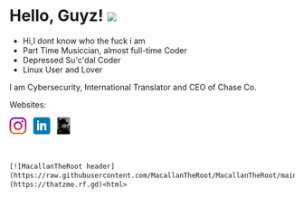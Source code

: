 <!DOCTYPE html>


<html>

<head>
  
# Hello, Guyz! <img src="https://raw.githubusercontent.com/MacallanTheRoot/MacallanTheRoot/assets/wave.gif" width="30px">
<head>

<body>

- Hi,I dont know who the fuck i am
- Part Time Musiccian, almost full-time Coder 
- Depressed Su'c'dal Coder
- Linux User and Lover
  
<p>I am Cybersecurity, International Translator and CEO of Chase Co.<p>

  <p>Websites:<br><p>
  
  <a href="https://instagram.com/the_hamis.ja"><img height="30" src="https://github.com/MacallanTheRoot/MacallanTheRoot/blob/main/assets/instagram.jpg?raw=true"></a>&nbsp;&nbsp;
<a href="https://www.linkedin.com/in/hamza-efe-%C5%9F-018178213/"><img height="30" src="https://github.com/MacallanTheRoot/MacallanTheRoot/blob/main/assets/linkedin.png?raw=true"></a>&nbsp;&nbsp;
<a href="http://thatzme.rf.gd/"><img height="30" src="https://github.com/MacallanTheRoot/MacallanTheRoot/blob/main/assets/macallan.ico?raw=true"><a> 
  
  <br>      

    [![MacallanTheRoot header](https://raw.githubusercontent.com/MacallanTheRoot/MacallanTheRoot/main/assets/niggaz.gif)](https://thatzme.rf.gd)<html>

